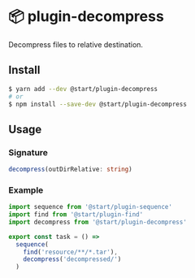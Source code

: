 # :package: plugin-decompress

Decompress files to relative destination.

## Install

```sh
$ yarn add --dev @start/plugin-decompress
# or
$ npm install --save-dev @start/plugin-decompress
```

## Usage

### Signature 

```ts
decompress(outDirRelative: string)
```

### Example

```js
import sequence from '@start/plugin-sequence'
import find from '@start/plugin-find'
import decompress from '@start/plugin-decompress'

export const task = () =>
  sequence(
    find('resource/**/*.tar'),
    decompress('decompressed/')
  )
```
